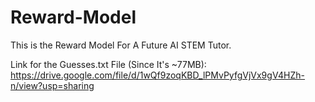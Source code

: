 # Reward-Model
This is the Reward Model For A Future AI STEM Tutor.

Link for the Guesses.txt File (Since It's ~77MB): https://drive.google.com/file/d/1wQf9zoqKBD_lPMvPyfgVjVx9gV4HZh-n/view?usp=sharing